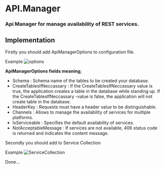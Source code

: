 # API.Manager
### Api Manager for manage availability of REST services.


## Implementation

Firstly you should add ApiManagerOptions to configuration file.

Example
![options](https://user-images.githubusercontent.com/55300546/136687127-33800fc4-1313-4907-9501-36c0e7a8b5d0.PNG)

**ApiManagerOptions fields meaning;**

- Schema : Schema name of the tables to be created your database.
- CreateTablesIfNeccassary : If the CreateTablesIfNeccassary value is true, the application creates a table in the database while standing up. If the CreateTablesIfNeccassary -value is false, the application will not create table in the database. 
- HeaderKey : Requests must have a header value to be distinguishable.
- Channels : Allows to manage the availability of services for multiple platforms.
- IsServiceable : Specifies the default availability of services.
- NotAcceptableMessage : If services are not available, 406 status code is returned and indicates the content message.


Secondly you should add to Service Collection

Example
![ServiceCollection](https://user-images.githubusercontent.com/55300546/136687172-386f7e31-6443-4ad5-8609-a9164832cea9.PNG)

Done...
